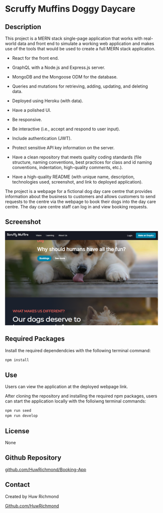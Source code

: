 # Scruffy Muffins Doggy Daycare

## Description

This project is a MERN stack single-page application that works with real-world data and front end to simulate a working web application and makes use of the tools that would be used to create a full MERN stack application.

* React for the front end.

* GraphQL with a Node.js and Express.js server.

* MongoDB and the Mongoose ODM for the database.

* Queries and mutations for retrieving, adding, updating, and deleting data.

* Deployed using Heroku (with data).

* Have a polished UI.

* Be responsive.

* Be interactive (i.e., accept and respond to user input).

* Include authentication (JWT).

* Protect sensitive API key information on the server.

* Have a clean repository that meets quality coding standards (file structure, naming conventions, best practices for class and id naming conventions, indentation, high-quality comments, etc.).

* Have a high-quality README (with unique name, description, technologies used, screenshot, and link to deployed application).

The project is a webpage for a fictional dog day care centre that provides information about the business to customers and allows customers to send requests to the centre via the webpage to book their dogs into the day care centre. The day care centre staff can log in and view booking requests.

## Screenshot

![Screenshot of deployed application on browser".](./client/src/assets/images/Screenshot.png)

## Required Packages

Install the required dependendcies with the following terminal command:
```sh
npm install
```

## Use

Users can view the application at the deployed webpage link.

After cloning the repository and installing the required npm packages, users can start the application locally with the folloiwng terminal commands:

```sh
npm run seed
npm run develop
```

## License 
   
   None

## Github Repository
 [github.com/HuwRichmond/Booking-App](https://github.com/HuwRichmond/Booking-App)

## Contact

Created by Huw Richmond

[Github.com/HuwRichmond](https://github.com/HuwRichmond)

